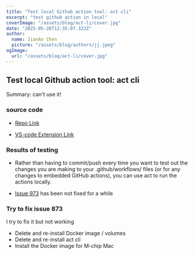 ```yaml
---
title: "Test local Github action tool: act cli"
excerpt: "test github action in local"
coverImage: "/assets/blog/act-li/cover.jpg"
date: "2025-05-26T12:35:07.322Z"
author:
  name: JianAn Chen
  picture: "/assets/blog/authors/jj.jpeg"
ogImage:
  url: "/assets/blog/act-li/cover.jpg"
---
```


## Test local Github action tool: act cli

Summary: can't use it!

### source code

- [Repo Link](https://github.com/nektos/act)

- [VS-code Extension Link](https://github.com/SanjulaGanepola/github-local-actions)

### Results of testing

- Rather than having to commit/push every time you want to test out the changes you are making to your .github/workflows/ files (or for any changes to embedded GitHub actions), you can use act to run the actions locally.

- [Issue 973](https://github.com/nektos/act/issues/973) has been not fixed for a while


### Try to fix issue 873

I try to fix it but not working

- Delete and re-install Docker image / volumes
- Delete and re-install act cli
- Install the Docker image for M-chip Mac